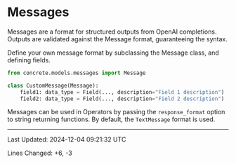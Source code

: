 # Messages

Messages are a format for structured outputs from OpenAI completions. Outputs are validated against the Message format, guaranteeing the syntax.

Define your own message format by subclassing the Message class, and defining fields.

```python
from concrete.models.messages import Message

class CustomMessage(Message):
    field1: data_type = Field(..., description="Field 1 description")
    field2: data_type = Field(..., description="Field 2 description")
```

Messages can be used in Operators by passing the `response_format` option to string returning functions. By default, the `TextMessage` format is used.

---

Last Updated: 2024-12-04 09:21:32 UTC

Lines Changed: +6, -3
